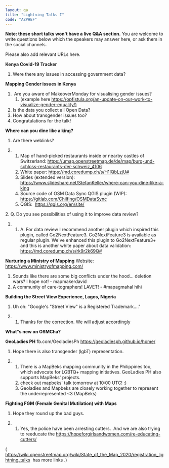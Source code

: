 ```yaml
---
layout: qa
title: "Lightning Talks I"
code: "AZPHEF"
---
```


**Note: these short talks won't have a live Q&A section.** You are
welcome to write questions below which the speakers may answer here, or
ask them in the social channels.

Please also add relevant URLs here.

**Kenya Covid-19 Tracker**

1.  Were there any issues in accessing government data?


**Mapping Gender issues in Kenya**

1.   Are you aware of MakeoverMonday for visualising gender issues?
    1.  (example here
        <https://opfistula.org/an-update-on-our-work-to-visualize-gender-equality/)>
2.  Is the data you collect all Open Data?
3.  How about transgender issues too?
4.  Congratulations for the talk!


**Where can you dine like a king?**
1. Are there weblinks?

1.  1.  Map of hand-picked restaurants inside or nearby castles of
        Switzerland:
        <https://umap.openstreetmap.de/de/map/burg-und-schloss-restaurants-der-schweiz_4106>
    2.  White paper: <https://md.coredump.ch/s/H1IQbLzjU#>
    3.  Slides (extended version):
        <https://www.slideshare.net/StefanKeller/where-can-you-dine-like-a-king>
    4.  Source code of OSM Data Sync QGIS plugin (WIP):
        <https://gitlab.com/Chilfing/OSMDataSync>
    5.  QGIS:  <https://qgis.org/en/site/>

2\. Q. Do you see possibilities of using it to improve data review?

1.  1.  A. For data review I recommend another plugin which inspired
        this plugin, called Go2NextFeature3. Go2NextFeature3 is
        available as regular plugin. We've enhanced this plugin to
        Go2NextFeature3+ and this is another white paper about data
        validation:  <https://md.coredump.ch/s/rk9r2k69Q#>


**Nurturing a Ministry of Mapping**
Website: <https://www.ministryofmapping.com/>
1. Sounds like there are some big conflicts under the hood... deletion
wars? I hope not! - mapmakerdavid
2. A community of care-tographers! LAVET! - \#mapagmahal hihi

**Building the Street View Experience, Lagos, Nigeria**
1. Uh oh: "Google's "Street View" is a Registered Trademark...."

1.  1.  Thanks for the correction. We will adjust accordingly


**What”s new on OSMCha?**

**GeoLadies PH**
fb.com/GeoladiesPh
<https://geoladiesph.github.io/home/>

1. Hope there is also transgender (lgbT) representation.

1.  1.  There is a MapBeks mapping community in the Philippines too,
        which advocate for LGBTQ+ mapping initiatives. GeoLadies PH also
        supports MapBeks' projects.
    2.  check out mapbeks' talk tomorrow at 10:00 UTC! :)
    3.  Geoladies and Mapbeks are closely working together to represent
        the underrepresented &lt;3 (MapBeks)


**Fighting FGM (Female Genital Mutilation) with Maps**
1. Hope they round up the bad guys.

1.  1.  Yes, the police have been arresting cutters.  And we are also
        trying to reeducate the
        <https://hopeforgirlsandwomen.com/re-educating-cutters/>


(
<https://wiki.openstreetmap.org/wiki/State_of_the_Map_2020/registration_lightning_talks>
 has more links .)

